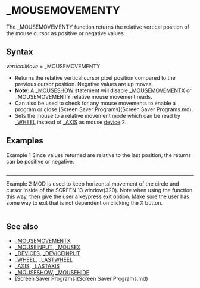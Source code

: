 # _MOUSEMOVEMENTY

The _MOUSEMOVEMENTY function returns the relative vertical position of the mouse cursor as positive or negative values.

  

## Syntax

*verticalMove* = _MOUSEMOVEMENTY
  

* Returns the relative vertical cursor pixel position compared to the previous cursor position. Negative values are up moves.
* **Note:** A [_MOUSESHOW](_MOUSESHOW.md) statement will disable [_MOUSEMOVEMENTX](_MOUSEMOVEMENTX.md) or _MOUSEMOVEMENTY relative mouse movement reads.
* Can also be used to check for any mouse movements to enable a program or close [Screen Saver Programs](Screen Saver Programs.md).
* Sets the mouse to a relative movement mode which can be read by [_WHEEL](_WHEEL.md) instead of [_AXIS](_AXIS.md) as mouse [device](device.md) 2.

  

## Examples

Example 1
Since values returned are relative to the last position, the returns can be positive or negative.

``` [SCREEN](SCREEN.md) 12 PX = 320: PY = 240 'center position [DO](DO.md): [_LIMIT](_LIMIT.md) 200     [DO WHILE](DO WHILE.md) [_MOUSEINPUT](_MOUSEINPUT.md)         PX = PX + [_MOUSEMOVEMENTX](_MOUSEMOVEMENTX.md)         PY = PY + _MOUSEMOVEMENTY     [LOOP](LOOP.md)     [CLS](CLS.md)     [CIRCLE](CIRCLE.md) (PX, PY), 10, 10     [LOCATE](LOCATE.md) 1, 1: [PRINT](PRINT.md) PX, PY [LOOP UNTIL](LOOP UNTIL.md) [INKEY$](INKEY$.md) = [CHR$](CHR$.md)(27) 'escape key exit  
```

---

Example 2
MOD is used to keep horizontal movement of the circle and cursor inside of the SCREEN 13 window(320).
Note when using the function this way, then give the user a keypress exit option. Make sure the user has some way to exit that is not dependent on clicking the X button.

``` [SCREEN](SCREEN.md) 13, , 1, 0 [DO](DO.md): [_LIMIT](_LIMIT.md) 200     [DO WHILE](DO WHILE.md) [_MOUSEINPUT](_MOUSEINPUT.md)         x = x + [_MOUSEMOVEMENTX](_MOUSEMOVEMENTX.md)         y = y + _MOUSEMOVEMENTY     [LOOP](LOOP.md)     x = (x + 320) [MOD](MOD.md) 320 'keeps object on screen     y = (y + 200) [MOD](MOD.md) 200 'remove if off screen moves are desired     [CLS](CLS.md)     [CIRCLE](CIRCLE.md) (x, y), 20     [PCOPY](PCOPY.md) 1, 0 [LOOP UNTIL](LOOP UNTIL.md) [INKEY$](INKEY$.md) <> "" 'press any key to exit  
```

  

## See also

* [_MOUSEMOVEMENTX](_MOUSEMOVEMENTX.md)
* [_MOUSEINPUT](_MOUSEINPUT.md), [_MOUSEX](_MOUSEX.md)
* [_DEVICES](_DEVICES.md), [_DEVICEINPUT](_DEVICEINPUT.md)
* [_WHEEL](_WHEEL.md), [_LASTWHEEL](_LASTWHEEL.md)
* [_AXIS](_AXIS.md), [_LASTAXIS](_LASTAXIS.md)
* [_MOUSESHOW](_MOUSESHOW.md), [_MOUSEHIDE](_MOUSEHIDE.md)
* [Screen Saver Programs](Screen Saver Programs.md)

  

